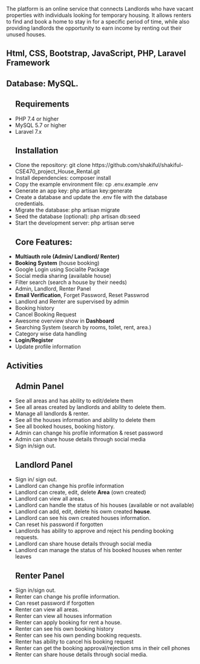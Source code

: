 The platform is an online service that connects Landlords who have vacant properties with individuals looking for temporary housing. It allows renters to find and book a home to stay in for a specific period of time, while also providing landlords the opportunity to earn income by renting out their unused houses.

## Html, CSS, Bootstrap, JavaScript, PHP, Laravel Framework
## Database: MySQL.

<ul>
<h2>Requirements</h2> 
    <li>PHP 7.4 or higher</li>
    <li>MySQL 5.7 or higher</li>
    <li>Laravel 7.x</li>
    <h2>Installation</h2> 
    <li>Clone the repository: git clone https://github.com/shakiful/shakiful-CSE470_project_House_Rental.git</li>
    <li>Install dependencies: composer install</li>
    <li>Copy the example environment file: cp .env.example .env</li>
    <li>Generate an app key: php artisan key:generate</li>
    <li>Create a database and update the .env file with the database credentials.</li>
    <li>Migrate the database: php artisan migrate</li>
    <li>Seed the database (optional): php artisan db:seed</li>
    <li>Start the development server: php artisan serve</li>
</ul>

<ul>
<h2>Core Features:</h2> 
    <li><b>Multiauth role (Admin/ Landlord/ Renter)</b></li>
    <li><b>Booking System</b> (house booking)</li>
    <li>Google Login using Socialite Package</li>
    <li>Social media sharing (available house)</li>
    <li>Filter search (search a house by their needs)</li>
    <li>Admin, Landlord, Renter Panel </li>
    <li><b>Email Verification</b>, Forget Password, Reset Passwrod</li>
    <li>Landlord and Renter are supervised by admin</li>
    <li>Booking history</li>
    <li>Cancel Booking Request</li>
    <li>Awesome overview show in <b>Dashboard</b></li>
    <li>Searching System (search by rooms, toilet, rent, area.)</li>
    <li>Category wise data handling</li>
    <li><b>Login/Register</b></li>
    <li>Update profile information</li>
</ul>


##  Activities
<ul>
<h2>Admin Panel</h2>
    <li>See all areas and has ability to edit/delete them</li>
    <li>See all areas created by landlords and ability to delete them.</li>
    <li>Manage all landlords & renter.</li>
    <li> See all the houses information and ability to delete them</li>
    <li>See all booked houses, booking history.</li>
    <li>Admin can change his profile information & reset password</li>
    <li>Admin can share house details through social media</li>
    <li>Sign in/sign out.</li>
</ul>



<ul>
<h2>Landlord Panel</h2>
    <li>Sign in/ sign out.</li>
    <li>Landlord can change his profile information</li>
    <li>Landlord can create, edit, delete <b>Area</b> (own created)</li>
    <li>Landlord can view all areas.</li>
    <li>Landlord can handle the status of his houses (available or not available)</li>
    <li>Landlord can add, edit, delete his owm created <b>house</b>. </li>
    <li>Landlord can see his own created houses information.</li>
    <li>Can reset his password if forgotten</li>
    <li>Landlords has ability to approve and reject his pending booking requests.</li>
    <li>Landlord can share house details through social media</li>
    <li>Landlord can manage the status of his booked houses when renter leaves</li>
</ul>


<ul>
<h2>Renter Panel</h2>
    <li>Sign in/sign out. </li>
    <li>Renter can change his profile information.</li>
    <li>Can reset password if forgotten</li>
    <li>Renter can view all areas.</li>
    <li>Renter can view all houses information</li>
    <li>Renter can apply booking for rent a house.</li>
    <li>Renter can see his own booking history</li>
    <li>Renter can see his own pending booking requests. </li>
    <li>Renter has ability to cancel his booking request</li>
    <li>Renter can get the booking approval/rejection sms in their cell phones</li>
    <li>Renter can share house details through social media.</li>

</ul>
